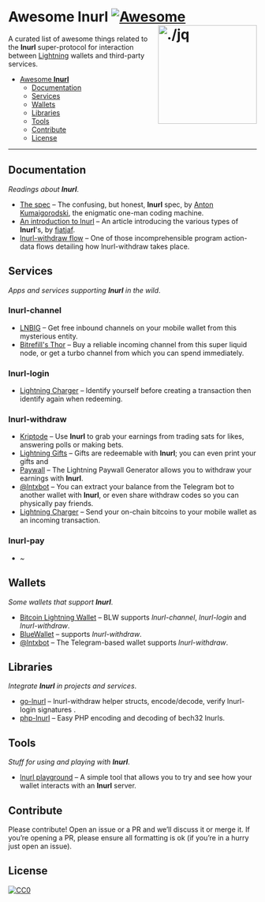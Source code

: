 Awesome lnurl [![Awesome](https://cdn.rawgit.com/sindresorhus/awesome/d7305f38d29fed78fa85652e3a63e154dd8e8829/media/badge.svg)](https://github.com/sindresorhus/awesome) <img src="https://cdn.jsdelivr.net/gh/btcontract/lnwallet@v0.3-129/app/src/main/res/drawable-xxhdpi/icon_bolt_shape.png" width="200" align="right" alt="./jq">
========================================================================

A curated list of awesome things related to the **lnurl** super-protocol for interaction between [Lightning](https://github.com/lightningnetwork/lightning-rfc) wallets and third-party services.

* [Awesome **lnurl**](#awesome-lnurl)
  * [Documentation](#documentation)
  * [Services](#services)
  * [Wallets](#wallets)
  * [Libraries](#libraries)
  * [Tools](#tools)
  * [Contribute](#contribute)
  * [License](#license)

----


Documentation
------------------------------------------------------------------------

_Readings about **lnurl**_.

* [The spec](https://github.com/btcontract/lnurl-rfc/blob/master/spec.md) &ndash; The confusing, but honest, **lnurl** spec, by [Anton Kumaigorodski](https://twitter.com/akumaigorodski), the enigmatic one-man coding machine.
* [An introduction to lnurl](https://telegra.ph/lnurl-a-protocol-for-seamless-interaction-between-services-and-Lightning-wallets-08-19) &ndash; An article introducing the various types of **lnurl**'s, by [fiatjaf](https://twitter.com/fiatjaf).
* [lnurl-withdraw flow](https://gist.githubusercontent.com/fiatjaf/468d8ec581bc498664cafeef755c02ff/raw/c234d267b87772d71f9654dded53397e381a2db5/lnurl-withdraw-flow.txt) &ndash; One of those incomprehensible program action-data flows detailing how lnurl-withdraw takes place.


Services
------------------------------------------------------------------------

_Apps and services supporting **lnurl** in the wild_.

### lnurl-channel

* [LNBIG](https://lnbig.com/) &ndash; Get free inbound channels on your mobile wallet from this mysterious entity.
* [Bitrefill's Thor](https://www.bitrefill.com/thor) &ndash; Buy a reliable incoming channel from this super liquid node, or get a turbo channel from which you can spend immediately.

### lnurl-login

* [Lightning Charger](https://charger.alhur.es/) &ndash; Identify yourself before creating a transaction then identify again when redeeming.

### lnurl-withdraw

* [Kriptode](https://kriptode.com/) &ndash; Use **lnurl** to grab your earnings from trading sats for likes, answering polls or making bets.
* [Lightning Gifts](https://lightning.gifts/) &ndash; Gifts are redeemable with **lnurl**; you can even print your gifts and
* [Paywall](https://paywall.link) &ndash; The Lightning Paywall Generator allows you to withdraw your earnings with **lnurl**.
* [@lntxbot](https://t.me/lntxbot) &ndash; You can extract your balance from the Telegram bot to another wallet with **lnurl**, or even share withdraw codes so you can physically pay friends.
* [Lightning Charger](https://charger.alhur.es/) &ndash; Send your on-chain bitcoins to your mobile wallet as an incoming transaction.

### lnurl-pay

* _~_


Wallets
------------------------------------------------------------------------

_Some wallets that support **lnurl**_.

* [Bitcoin Lightning Wallet](https://lightning-wallet.com/) &ndash; BLW supports _lnurl-channel_, _lnurl-login_ and _lnurl-withdraw_.
* [BlueWallet](https://bluewallet.io/) &ndash; supports _lnurl-withdraw_.
* [@lntxbot](https://t.me/lntxbot) &ndash; The Telegram-based wallet supports _lnurl-withdraw_.

Libraries
------------------------------------------------------------------------

_Integrate **lnurl** in projects and services_.

* [go-lnurl](https://github.com/fiatjaf/go-lnurl) &ndash; lnurl-withdraw helper structs, encode/decode, verify lnurl-login signatures .
* [php-lnurl](https://github.com/tkijewski/php-lnurl) &ndash; Easy PHP encoding and decoding of bech32 lnurls.


Tools
------------------------------------------------------------------------

_Stuff for using and playing with **lnurl**_.

* [lnurl playground](https://lnurl.bigsun.xyz/) &ndash; A simple tool that allows you to try and see how your wallet interacts with an **lnurl** server.

Contribute
------------------------------------------------------------------------

Please contribute! Open an issue or a PR and we’ll discuss it or merge it. If
you’re opening a PR, please ensure all formatting is ok (if you’re in a hurry
just open an issue).


License
------------------------------------------------------------------------

[![CC0](https://licensebuttons.net/p/zero/1.0/88x31.png)](https://creativecommons.org/publicdomain/zero/1.0/)
